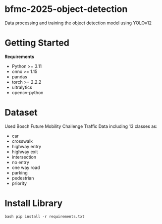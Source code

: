 # bfmc-2025-object-detection
Data processing and training the object detection model using YOLOv12
# Getting Started
**Requirements** 
+ Python >= 3.11
+ onnx >= 1.15
+ pandas
+ torch >= 2.2.2
+ ultralytics
+ opencv-python
# Dataset 
Used Bosch Future Mobility Challenge Traffic Data including 13 classes as: 
+ car
+ crosswalk
+ highway entry
+ highway exit
+ intersection
+ no entry
+ one way road
+ parking
+ pedestrian
+ priority
# Install Library 
```bash pip install -r requirements.txt```

